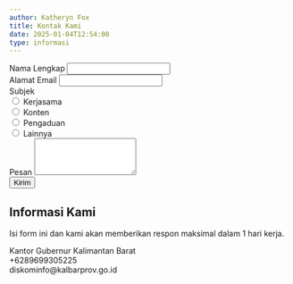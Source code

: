 ```yaml
---
author: Katheryn Fox
title: Kontak Kami
date: 2025-01-04T12:54:00
type: informasi
---
```


<section class="relative bg-white p-8 rounded-xl shadow-lg mx-auto max-w-4xl">
    <div class="absolute top-0 right-0 bottom-0 w-1/3 bg-customYellow hidden md:block"></div>
    <div class="p-8 w-full max-w-4xl flex flex-col md:flex-row relative z-10">
        <!-- Kotak Putih -->
        <div class="w-full md:w-2/3 p-4 mr-4">
            <form id="contactForm" onsubmit="return validateForm(event)">
                <div class="flex flex-col md:flex-row gap-4 mb-4">
                    <div class="w-full">
                        <label for="name" class="block text-lg font-bold text-gray-700">Nama Lengkap</label>
                        <input type="text" id="name" required class="mt-1 block w-full border border-gray-300 rounded-md shadow-sm p-2 focus:ring-green-500 focus:border-green-500">
                    </div>
                    <div class="w-full">
                        <label for="email" class="block text-lg font-bold text-gray-700">Alamat Email</label>
                        <input type="email" id="email" required class="mt-1 block w-full border border-gray-300 rounded-md shadow-sm p-2 focus:ring-green-500 focus:border-green-500">
                    </div>
                </div>
                <div class="mb-4">
                    <label class="block text-lg font-bold text-gray-700">Subjek</label>
                    <div class="grid grid-cols-2 gap-4 mt-2">
                        <div class="flex items-center">
                            <input type="radio" id="kerjasama" name="subjek" value="Kerjasama" required class="h-4 w-4 text-green-600 border-gray-300 focus:ring-green-500">
                            <label for="kerjasama" class="ml-2 block text-sm text-gray-700">Kerjasama</label>
                        </div>
                        <div class="flex items-center">
                            <input type="radio" id="konten" name="subjek" value="Konten" class="h-4 w-4 text-green-600 border-gray-300 focus:ring-green-500">
                            <label for="konten" class="ml-2 block text-sm text-gray-700">Konten</label>
                        </div>
                        <div class="flex items-center">
                            <input type="radio" id="pengaduan" name="subjek" value="Pengaduan" class="h-4 w-4 text-green-600 border-gray-300 focus:ring-green-500">
                            <label for="pengaduan" class="ml-2 block text-sm text-gray-700">Pengaduan</label>
                        </div>
                        <div class="flex items-center">
                            <input type="radio" id="lainnya" name="subjek" value="Lainnya" class="h-4 w-4 text-green-600 border-gray-300 focus:ring-green-500">
                            <label for="lainnya" class="ml-2 block text-sm text-gray-700">Lainnya</label>
                        </div>
                    </div>
                </div>
                <div class="mb-4">
                    <label for="message" class="block text-lg font-bold text-gray-700">Pesan</label>
                    <textarea id="message" rows="4" required class="mt-1 block w-full border border-gray-300 rounded-md shadow-sm p-2 focus:ring-green-500 focus:border-green-500"></textarea>
                </div>
                <button type="submit" class="w-full bg-green-600 text-white py-2 rounded-md hover:bg-green-700">Kirim</button>
            </form>
        </div>
        <!-- Kotak Hijau -->
        <div class="w-full md:w-1/2 bg-green-600 text-white p-4 mt-4 md:mt-0 md:ml-4 relative z-20">
            <h2 class="text-lg font-bold mb-2">Informasi Kami</h2>
            <p class="mb-4 font-medium text-sm">Isi form ini dan kami akan memberikan respon maksimal dalam 1 hari kerja.</p>
            <div class="flex items-center mb-2">
                <i class="fas fa-map-marker-alt mr-2 text-xl"></i>
                <span class="font-medium text-sm">Kantor Gubernur Kalimantan Barat</span>
            </div>
            <div class="flex items-center mb-2">
                <i class="fas fa-phone-alt mr-2 text-xl"></i>
                <span class="font-medium text-sm">+6289699305225</span>
            </div>
            <div class="flex items-center mb-4">
                <i class="fas fa-envelope mr-2 text-xl"></i>
                <span class="font-medium text-sm">diskominfo@kalbarprov.go.id</span>
            </div>
            <div class="flex space-x-4">
                <a href="https://www.youtube.com/@DiskominfoProvKalbar" target="_blank" class="text-green-700 hover:text-green-800 w-10 h-10 rounded-full bg-white flex items-center justify-center">
                    <i class="fab fa-youtube text-2xl"></i>
                </a>
                <a href="https://www.facebook.com/Diskominfoprovkalbar" target="_blank" class="text-green-700 hover:text-green-800 w-10 h-10 rounded-full bg-white flex items-center justify-center">
                    <i class="fab fa-facebook text-2xl"></i>
                </a>
                <a href="https://www.tiktok.com/@diskominfo.kalbar" target="_blank" class="text-green-700 hover:text-green-800 w-10 h-10 rounded-full bg-white flex items-center justify-center">
                    <i class="fab fa-tiktok text-2xl"></i>
                </a>
                <a href="https://x.com/KominfoKalba" target="_blank" class="text-green-700 hover:text-green-800 w-10 h-10 rounded-full bg-white flex items-center justify-center">
                    <i class="fab fa-twitter text-2xl"></i>
                </a>
                <a href="https://www.instagram.com/diskominfo.kalbar/" target="_blank" class="text-green-700 hover:text-green-800 w-10 h-10 rounded-full bg-white flex items-center justify-center">
                    <i class="fab fa-instagram text-2xl"></i>
                </a>
            </div>
        </div>
    </div>
</section>

<script>
function validateForm(event) {
    event.preventDefault();
    
    const name = document.getElementById('name').value;
    const email = document.getElementById('email').value;
    const message = document.getElementById('message').value;
    const subjekRadios = document.getElementsByName('subjek');
    let selectedSubjek = '';
    
    for (let radio of subjekRadios) {
        if (radio.checked) {
            selectedSubjek = radio.value;
            break;
        }
    }
    
    if (!name || !email || !message || !selectedSubjek) {
        alert('Mohon lengkapi semua field yang diperlukan');
        return false;
    }
    
    // Membuat mailto link dengan data form
    const mailtoLink = `mailto:diskominfo@kalbarprov.go.id?subject=${encodeURIComponent(selectedSubjek)}&body=${encodeURIComponent(Nama: ${name}\nEmail: ${email}\n\nPesan:\n${message})}`;
    
    // Membuka email client
    window.location.href = mailtoLink;
    return false;
}
</script>